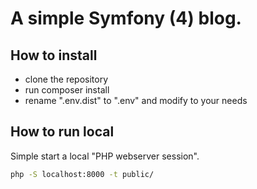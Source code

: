 # A simple Symfony (4) blog.


## How to install
* clone the repository
* run composer install
* rename ".env.dist" to ".env" and modify to your needs

## How to run local

Simple start a local "PHP webserver session".
```cmd
php -S localhost:8000 -t public/
```